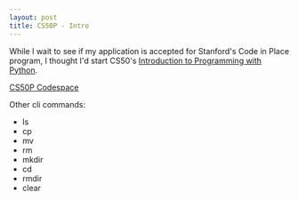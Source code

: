 ```yaml
---
layout: post
title: CS50P - Intro
---
```

While I wait to see if my application is accepted for Stanford's Code in Place program, I thought I'd start CS50's [Introduction to Programming with Python](https://cs50.harvard.edu/python/2022/).

[CS50P Codespace](code.cs50.io)

Other cli commands:
- ls
- cp
- mv
- rm
- mkdir
- cd
- rmdir
- clear